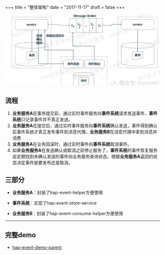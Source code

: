 +++
title = "整体架构"
date = "2017-11-17"
draft = false
+++

![event](./images/event.jpg)

## 流程

1. **业务服务A**在事务提交前，通过实时事件服务向**事件系统**请求发送事件，**事件系统**只记录事件并不真正发送。
2. **业务服务A**在提交后，通过实时事件服务向**事件系统**确认发送，事件得到确认后事件系统才真正发布事件到消息代理。**业务服务B**在消息代理中拿到消息并消费
3. **业务服务A**在业务回滚时，通过实时事件向**事件系统**取消事件。
4. 如果**业务服务A**在发送确认或取消之前停止服务了，**事件系统**的事件恢复服务会定期找到未确认发送的事件向业务服务查询状态，根据**业务服务A**返回的状态决定事件是要发布还是取消。

## 三部分

- **业务服务A**：封装了hap-event-helper方便使用

- **事件系统**：实现了hap-event-store-service

- **业务服务B**：封装了hap-event-consume-helper方便使用

---

## 完整demo
- [hap-event-demo-parent](https://rdc.hand-china.com/gitlab/HAPCloud/hap-event-demo-parent)